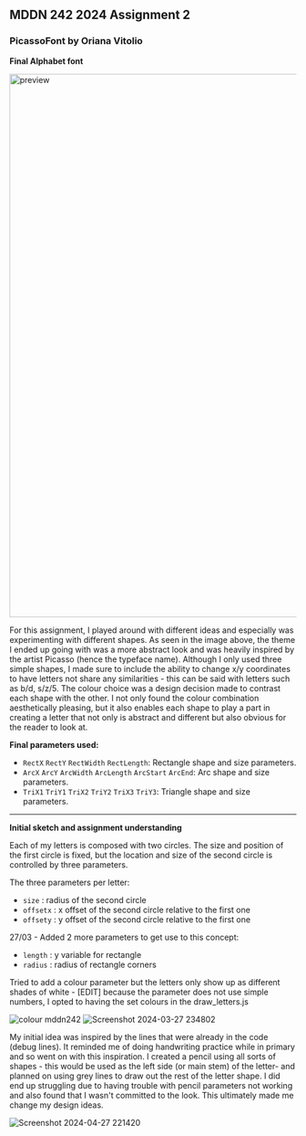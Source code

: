 ## MDDN 242 2024 Assignment 2

### PicassoFont by Oriana Vitolio

**Final Alphabet font**

<img width="952" alt="preview" src="https://github.com/23-2-DSDN242/parametric-letterforms-vitolioria/assets/147349823/8e2f7091-9803-4485-ab8a-ab92f9ea4f69">

For this assignment, I played around with different ideas and especially was experimenting with different shapes. As seen in the image above, the theme I ended up going with was a more abstract look and was heavily inspired by the artist Picasso (hence the typeface name). Although I only used three simple shapes, I made sure to include the ability to change x/y coordinates to have letters not share any similarities - this can be said with letters such as b/d, s/z/5. The colour choice was a design decision made to contrast each shape with the other. I not only found the colour combination aesthetically pleasing, but it also enables each shape to play a part in creating a letter that not only is abstract and different but also obvious for the reader to look at.

**Final parameters used:**
 * `RectX` `RectY` `RectWidth` `RectLength`: Rectangle shape and size parameters.
 * `ArcX` `ArcY` `ArcWidth` `ArcLength` `ArcStart` `ArcEnd`: Arc shape and size parameters.
 * `TriX1` `TriY1` `TriX2` `TriY2` `TriX3` `TriY3`: Triangle shape and size parameters.



---

   
**Initial sketch and assignment understanding**

Each of my letters is composed with two circles. The size and position of the first circle is fixed, but the location and size of the second circle is controlled by three parameters.

The three parameters per letter:
  * `size` : radius of the second circle
  * `offsetx` : x offset of the second circle relative to the first one
  * `offsety` : y offset of the second circle relative to the first one

27/03 - Added 2 more parameters to get use to this concept:
 * `length` : y variable for rectangle
 * `radius` : radius of rectangle corners

Tried to add a colour parameter but the letters only show up as different shades of white - [EDIT] because the parameter does not use simple numbers, I opted to having the set colours in the draw_letters.js 

![colour mddn242](https://github.com/23-2-DSDN242/parametric-letterforms-vitolioria/assets/147349823/805ed967-7088-4127-9da0-56144fcfd904)
![Screenshot 2024-03-27 234802](https://github.com/23-2-DSDN242/parametric-letterforms-vitolioria/assets/147349823/e864ae86-ceec-4c6d-bfc7-9970535bb2e2)

My initial idea was inspired by the lines that were already in the code (debug lines). It reminded me of doing handwriting practice while in primary and so went on with this inspiration. I created a pencil using all sorts of shapes - this would be used as the left side (or main stem) of the letter- and planned on using grey lines to draw out the rest of the letter shape. I did end up struggling due to having trouble with pencil parameters not working and also found that I wasn't committed to the look. This ultimately made me change my design ideas.

![Screenshot 2024-04-27 221420](https://github.com/23-2-DSDN242/parametric-letterforms-vitolioria/assets/147349823/21815e50-6833-4567-add7-3599a2d6e534)
